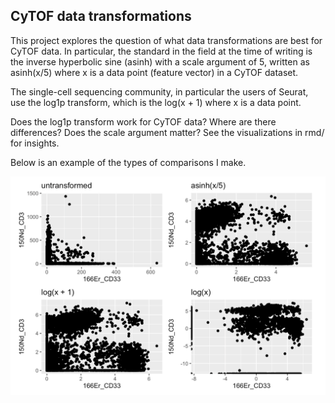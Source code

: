 ## CyTOF data transformations

This project explores the question of what data transformations are best for CyTOF data. In particular, the standard in the field at the time of writing is the inverse hyperbolic sine (asinh) with a scale argument of 5, written as asinh(x/5) where x is a data point (feature vector) in a CyTOF dataset. 

The single-cell sequencing community, in particular the users of Seurat, use the log1p transform, which is the log(x + 1) where x is a data point. 

Does the log1p transform work for CyTOF data? Where are there differences? Does the scale argument matter? See the visualizations in rmd/ for insights.

Below is an example of the types of comparisons I make. 

![](data_transform_comparisons.png)